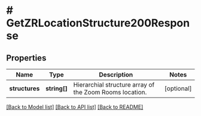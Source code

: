 # # GetZRLocationStructure200Response

## Properties

Name | Type | Description | Notes
------------ | ------------- | ------------- | -------------
**structures** | **string[]** | Hierarchial structure array of the Zoom Rooms location. | [optional]

[[Back to Model list]](../../README.md#models) [[Back to API list]](../../README.md#endpoints) [[Back to README]](../../README.md)
